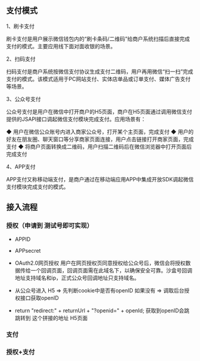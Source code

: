 ## 支付模式
1、刷卡支付

刷卡支付是用户展示微信钱包内的“刷卡条码/二维码”给商户系统扫描后直接完成支付的模式。主要应用线下面对面收银的场景。

2、扫码支付

扫码支付是商户系统按微信支付协议生成支付二维码，用户再用微信“扫一扫”完成支付的模式。该模式适用于PC网站支付、实体店单品或订单支付、媒体广告支付等场景。

3、公众号支付

公众号支付是用户在微信中打开商户的H5页面，商户在H5页面通过调用微信支付提供的JSAPI接口调起微信支付模块完成支付。应用场景有：

◆ 用户在微信公众账号内进入商家公众号，打开某个主页面，完成支付
◆ 用户的好友在朋友圈、聊天窗口等分享商家页面连接，用户点击链接打开商家页面，完成支付
◆ 将商户页面转换成二维码，用户扫描二维码后在微信浏览器中打开页面后完成支付

4、APP支付

APP支付又称移动端支付，是商户通过在移动端应用APP中集成开放SDK调起微信支付模块完成支付的模式。

## 接入流程
### 授权（申请到 测试号即可实现）
* APPID
* APPsecret

* OAuth2.0网页授权
用户在网页授权页同意授权给公众号后，微信会将授权数据传给一个回调页面，回调页面需在此域名下，以确保安全可靠。沙盒号回调地址支持域名和ip，正式公众号回调地址只支持域名。

* 从公众号进入 H5 => 先判断cookie中是否有openID 如果没有 => 调取后台授权接口获取openID
* return "redirect:" + returnUrl + "?openid=" + openId; 获取到openID会跳跳转到 这个拼接的地址 H5页面

### 支付

### 授权+支付